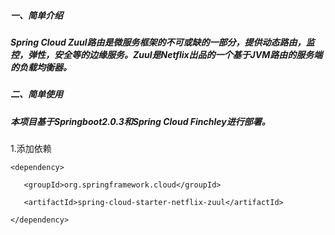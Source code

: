 ##### 一、简单介绍

##### Spring Cloud Zuul路由是微服务框架的不可或缺的一部分，提供动态路由，监控，弹性，安全等的边缘服务。Zuul是Netflix出品的一个基于JVM路由的服务端的负载均衡器。

##### **二、简单使用**

##### **本项目基于Springboot2.0.3和Spring Cloud Finchley进行部署。**

1.添加依赖

`<dependency>`

`    <groupId>org.springframework.cloud</groupId>`

`    <artifactId>spring-cloud-starter-netflix-zuul</artifactId>`

`</dependency>`



